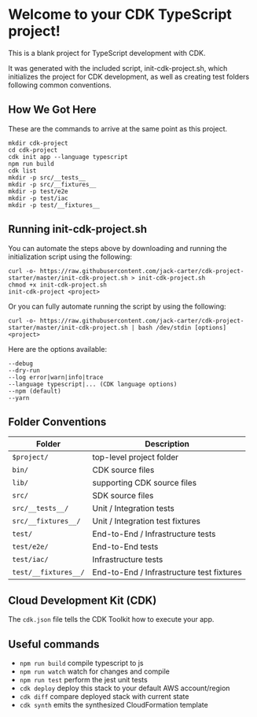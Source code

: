 # Welcome to your CDK TypeScript project!
This is a blank project for TypeScript development with CDK.

It was generated with the included script, init-cdk-project.sh, which initializes
the project for CDK development, as well as creating test folders following common
conventions.

## How We Got Here
These are the commands to arrive at the same point as this project.
```
mkdir cdk-project
cd cdk-project
cdk init app --language typescript
npm run build
cdk list
mkdir -p src/__tests__
mkdir -p src/__fixtures__
mkdir -p test/e2e
mkdir -p test/iac
mkdir -p test/__fixtures__
```
## Running init-cdk-project.sh
You can automate the steps above by downloading and running the initialization script
using the following:
```
curl -o- https://raw.githubusercontent.com/jack-carter/cdk-project-starter/master/init-cdk-project.sh > init-cdk-project.sh
chmod +x init-cdk-project.sh
init-cdk-project <project>
```
Or you can fully automate running the script by using the following:
```
curl -o- https://raw.githubusercontent.com/jack-carter/cdk-project-starter/master/init-cdk-project.sh | bash /dev/stdin [options] <project>
```
Here are the options available:
```
--debug
--dry-run
--log error|warn|info|trace
--language typescript|... (CDK language options)
--npm (default)
--yarn
```

## Folder Conventions
Folder               | Description
-------------------- | -----------
`$project/`          | top-level project folder
`bin/`               | CDK source files
`lib/`               | supporting CDK source files
`src/`               | SDK source files
`src/__tests__/`     | Unit / Integration tests
`src/__fixtures__/`  | Unit / Integration test fixtures
`test/`              | End-to-End / Infrastructure tests
`test/e2e/`          | End-to-End tests
`test/iac/`          | Infrastructure tests
`test/__fixtures__/` | End-to-End / Infrastructure test fixtures

## Cloud Development Kit (CDK)
The `cdk.json` file tells the CDK Toolkit how to execute your app.

## Useful commands
 * `npm run build`   compile typescript to js
 * `npm run watch`   watch for changes and compile
 * `npm run test`    perform the jest unit tests
 * `cdk deploy`      deploy this stack to your default AWS account/region
 * `cdk diff`        compare deployed stack with current state
 * `cdk synth`       emits the synthesized CloudFormation template

